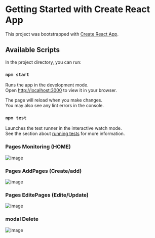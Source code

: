 # Getting Started with Create React App

This project was bootstrapped with [Create React App](https://github.com/facebook/create-react-app).

## Available Scripts

In the project directory, you can run:

### `npm start`

Runs the app in the development mode.\
Open [http://localhost:3000](http://localhost:3000) to view it in your browser.

The page will reload when you make changes.\
You may also see any lint errors in the console.

### `npm test`

Launches the test runner in the interactive watch mode.\
See the section about [running tests](https://facebook.github.io/create-react-app/docs/running-tests) for more information.

### Pages Monitoring (HOME)
![image](https://github.com/user-attachments/assets/280b5a69-f773-4b35-bb55-7cee0a2b3a8a)
### Pages AddPages (Create/add)
![image](https://github.com/user-attachments/assets/4ed5a2d1-03ba-4632-8330-1d5cba2dc443)
### Pages EditePages (Edite/Update)
![image](https://github.com/user-attachments/assets/e67d9d96-700f-48aa-b40f-84761410edfc)
### modal Delete
![image](https://github.com/user-attachments/assets/30b0c03d-7f66-494a-852e-7b6c5e30f3ed)



